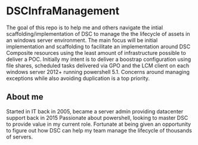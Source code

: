 # DSCInfraManagement
The goal of this repo is to help me and others navigate the intial scaffolding/implementation of DSC to manage the the lifecycle of assets in an windows server environment.
The main focus will be initial implementation and scaffolding to facilitate an implementation around DSC Composite resources using the least amount of infrastructure possible to deliver a POC. Initially my intent is to deliver a boostrap configuration using file shares, scheduled tasks delivered via GPO and the LCM client on each windows server 2012+ running powershell 5.1. Concerns around managing exceptions while also avoiding duplication is a top priority.

## About me
Started in IT back in 2005, became a server admin providing datacenter support back in 2015
Passionate about powershell, looking to master DSC to provide value in my current role.
Fortunate at being given an opportunity to figure out how DSC can help my team manage the lifecycle of thousands of servers.
